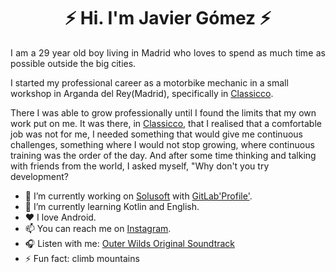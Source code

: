 # <h1 align="center">⚡ Hi. I'm Javier Gómez ⚡</h1>

<p style="text-align: justify;" align="center">I am a 29 year old boy living in Madrid who loves to spend as much time as possible outside the big cities.

I started my professional career as a motorbike mechanic in a small workshop in Arganda del Rey(Madrid), specifically in [Classicco](http://www.classicco.biz/).

There I was able to grow professionally until I found the limits that my own work put on me. It was there, in [Classicco](http://www.classicco.biz/), that I realised that a comfortable job was not for me, I needed something that would give me continuous challenges, something where I would not stop growing, where continuous training was the order of the day. And after some time thinking and talking with friends from the world, I asked myself, "Why don't you try development? </p>



- 🔭 I’m currently working on [Solusoft](https://www.solusoft.es/inicio.aspx) with [GitLab'Profile'](https://gitlab.com/JGomezFernandez). 
- 🌱 I’m currently learning Kotlin and English.
- ❤️ I love Android. 
- 📫 You can reach me on [Instagram](https://www.instagram.com/wiillyfog/?hl=es).
- 🎧 Listen with me: [Outer Wilds Original Soundtrack](https://www.youtube.com/watch?v=36JtMdp70h0&list=PLer5UtBCZiMxCsYWKiEUXSbMkCETXvl8c) 
- ⚡ Fun fact: climb mountains

